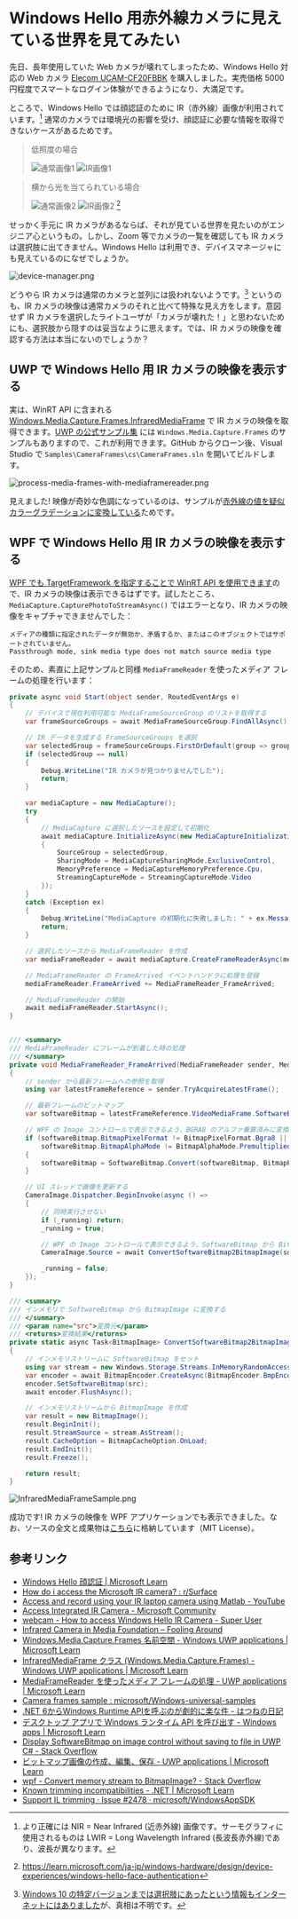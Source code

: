 # Windows Hello 用赤外線カメラに見えている世界を見てみたい

先日、長年使用していた Web カメラが壊れてしまったため、Windows Hello 対応の Web カメラ [Elecom UCAM-CF20FBBK](https://www.elecom.co.jp/products/UCAM-CF20FBBK.html) を購入しました。実売価格 5000 円程度でスマートなログイン体験ができるようになり、大満足です。

ところで、Windows Hello では顔認証のために IR（赤外線）画像が利用されています。[^1] 通常のカメラでは環境光の影響を受け、顔認証に必要な情報を取得できないケースがあるためです。

[^1]: より正確には NIR = Near Infrared (近赤外線) 画像です。サーモグラフィに使用されるものは LWIR = Long Wavelength Infrared (長波長赤外線)であり、波長が異なります。

> 低照度の場合
>
> ![通常画像1](https://learn.microsoft.com/en-us/windows-hardware/design/images/hello1.png) ![IR画像1](https://learn.microsoft.com/en-us/windows-hardware/design/images/hello2.png)

> 横から光を当てられている場合
>
> ![通常画像2](https://learn.microsoft.com/en-us/windows-hardware/design/images/hello3.png) ![IR画像2](https://learn.microsoft.com/en-us/windows-hardware/design/images/hello4.png) [^2]

[^2]: <https://learn.microsoft.com/ja-jp/windows-hardware/design/device-experiences/windows-hello-face-authentication>

せっかく手元に IR カメラがあるならば、それが見ている世界を見たいのがエンジニア心というもの。しかし、Zoom 等でカメラの一覧を確認しても IR カメラは選択肢に出てきません。Windows Hello は利用でき、デバイスマネージャにも見えているのになぜでしょうか。

![device-manager.png](https://qiita-image-store.s3.ap-northeast-1.amazonaws.com/0/463374/2f8e0c17-ebc4-f163-98dd-297bdc3d4866.png)

どうやら IR カメラは通常のカメラと並列には扱われないようです。[^3] というのも、IR カメラの映像は通常カメラのそれと比べて特殊な見え方をします。意図せず IR カメラを選択したライトユーザが「カメラが壊れた！」と思わないためにも、選択肢から隠すのは妥当なように思えます。では、IR カメラの映像を確認する方法は本当にないのでしょうか？

[^3]: [Windows 10 の特定バージョンまでは選択肢にあったという情報もインターネットにはありました](https://www.reddit.com/r/Surface/comments/ryip6o/comment/hrqesyo/)が、真相は不明です。

## UWP で Windows Hello 用 IR カメラの映像を表示する

実は、WinRT API に含まれる [Windows.Media.Capture.Frames.InfraredMediaFrame](https://learn.microsoft.com/ja-jp/uwp/api/windows.media.capture.frames.infraredmediaframe?view=winrt-22621) で IR カメラの映像を取得できます。[UWP の公式サンプル集](https://github.com/microsoft/Windows-universal-samples/) には `Windows.Media.Capture.Frames` のサンプルもありますので、これが利用できます。GitHub からクローン後、Visual Studio で `Samples\CameraFrames\cs\CameraFrames.sln` を開いてビルドします。

![process-media-frames-with-mediaframereader.png](https://qiita-image-store.s3.ap-northeast-1.amazonaws.com/0/463374/cc0ca8d5-8d00-3e2e-58f1-9e006cd00bb9.png)

見えました! 映像が奇妙な色調になっているのは、サンプルが[赤外線の値を疑似カラーグラデーションに変換している](https://learn.microsoft.com/ja-JP/windows/uwp/audio-video-camera/process-media-frames-with-mediaframereader#the-framerenderer-helper-class)ためです。

## WPF で Windows Hello 用 IR カメラの映像を表示する

[WPF でも TargetFramework を指定することで WinRT API を使用できます](https://learn.microsoft.com/ja-jp/windows/apps/desktop/modernize/desktop-to-uwp-enhance)ので、IR カメラの映像は表示できるはずです。試したところ、`MediaCapture.CapturePhotoToStreamAsync()` ではエラーとなり、IR カメラの映像をキャプチャできませんでした：

```log
メディアの種類に指定されたデータが無効か、矛盾するか、またはこのオブジェクトではサポートされていません。
Passthrough mode, sink media type does not match source media type
```

そのため、素直に上記サンプルと同様 `MediaFrameReader` を使ったメディア フレームの処理を行います：

```csharp
private async void Start(object sender, RoutedEventArgs e)
{
    // デバイスで現在利用可能な MediaFrameSourceGroup のリストを取得する
    var frameSourceGroups = await MediaFrameSourceGroup.FindAllAsync();

    // IR データを生成する FrameSourceGroups を選択
    var selectedGroup = frameSourceGroups.FirstOrDefault(group => group.SourceInfos.Any(info => info.SourceKind == MediaFrameSourceKind.Infrared));
    if (selectedGroup == null)
    {
        Debug.WriteLine("IR カメラが見つかりませんでした");
        return;
    }

    var mediaCapture = new MediaCapture();
    try
    {
        // MediaCapture に選択したソースを設定して初期化
        await mediaCapture.InitializeAsync(new MediaCaptureInitializationSettings()
        {
            SourceGroup = selectedGroup,
            SharingMode = MediaCaptureSharingMode.ExclusiveControl,
            MemoryPreference = MediaCaptureMemoryPreference.Cpu,
            StreamingCaptureMode = StreamingCaptureMode.Video
        });
    }
    catch (Exception ex)
    {
        Debug.WriteLine("MediaCapture の初期化に失敗しました: " + ex.Message);
        return;
    }

    // 選択したソースから MediaFrameReader を作成
    var mediaFrameReader = await mediaCapture.CreateFrameReaderAsync(mediaCapture.FrameSources[selectedGroup.SourceInfos[0].Id]);

    // MediaFrameReader の FrameArrived イベントハンドラに処理を登録
    mediaFrameReader.FrameArrived += MediaFrameReader_FrameArrived;

    // MediaFrameReader の開始
    await mediaFrameReader.StartAsync();
}


/// <summary>
/// MediaFrameReader にフレームが到着した時の処理
/// </summary>
private void MediaFrameReader_FrameArrived(MediaFrameReader sender, MediaFrameArrivedEventArgs args)
{
    // sender から最新フレームへの参照を取得
    using var latestFrameReference = sender.TryAcquireLatestFrame();

    // 最新フレームのビットマップ
    var softwareBitmap = latestFrameReference.VideoMediaFrame.SoftwareBitmap;

    // WPF の Image コントロールで表示できるよう、BGRA8 のアルファ乗算済みに変換する
    if (softwareBitmap.BitmapPixelFormat != BitmapPixelFormat.Bgra8 ||
        softwareBitmap.BitmapAlphaMode != BitmapAlphaMode.Premultiplied)
    {
        softwareBitmap = SoftwareBitmap.Convert(softwareBitmap, BitmapPixelFormat.Bgra8, BitmapAlphaMode.Premultiplied);
    }

    // UI スレッドで画像を更新する
    CameraImage.Dispatcher.BeginInvoke(async () =>
    {
        // 同時実行させない
        if (_running) return;
        _running = true;

        // WPF の Image コントロールで表示できるよう、SoftwareBitmap から BitmapImage に変換する
        CameraImage.Source = await ConvertSoftwareBitmap2BitmapImage(softwareBitmap);

        _running = false;
    });
}

/// <summary>
/// インメモリで SoftwareBitmap から BitmapImage に変換する
/// </summary>
/// <param name="src">変換元</param>
/// <returns>変換結果</returns>
private static async Task<BitmapImage> ConvertSoftwareBitmap2BitmapImage(SoftwareBitmap src)
{
    // インメモリストリームに SoftwareBitmap をセット
    using var stream = new Windows.Storage.Streams.InMemoryRandomAccessStream();
    var encoder = await BitmapEncoder.CreateAsync(BitmapEncoder.BmpEncoderId, stream);
    encoder.SetSoftwareBitmap(src);
    await encoder.FlushAsync();

    // インメモリストリームから BitmapImage を作成
    var result = new BitmapImage();
    result.BeginInit();
    result.StreamSource = stream.AsStream();
    result.CacheOption = BitmapCacheOption.OnLoad;
    result.EndInit();
    result.Freeze();

    return result;
}
```

![InfraredMediaFrameSample.png](https://qiita-image-store.s3.ap-northeast-1.amazonaws.com/0/463374/efb54c45-6251-101e-5105-cedc4fb5dac0.png)

成功です! IR カメラの映像を WPF アプリケーションでも表示できました。なお、ソースの全文と成果物は[こちら](https://github.com/yokra9/InfraredMediaFrameSample)に格納しています（MIT License）。

## 参考リンク

* [Windows Hello 顔認証 | Microsoft Learn](https://learn.microsoft.com/ja-jp/windows-hardware/design/device-experiences/windows-hello-face-authentication)
* [How do i access the Microsoft IR camera? : r/Surface](https://www.reddit.com/r/Surface/comments/ryip6o/how_do_i_access_the_microsoft_ir_camera/)
* [Access and record using your IR laptop camera using Matlab - YouTube](https://www.youtube.com/watch?v=YJjS9lhZi6g)
* [Access Integrated IR Camera - Microsoft Community](https://answers.microsoft.com/en-us/windows/forum/all/access-integrated-ir-camera/702c7d11-ef7f-4701-b79b-a237dbe4ac90)
* [webcam - How to access Windows Hello IR Camera - Super User](https://superuser.com/questions/1713968/how-to-access-windows-hello-ir-camera)
* [Infrared Camera in Media Foundation – Fooling Around](https://alax.info/blog/1911)
* [Windows.Media.Capture.Frames 名前空間 - Windows UWP applications | Microsoft Learn](https://learn.microsoft.com/ja-jp/uwp/api/windows.media.capture.frames?view=winrt-22621)
* [InfraredMediaFrame クラス (Windows.Media.Capture.Frames) - Windows UWP applications | Microsoft Learn](https://learn.microsoft.com/ja-jp/uwp/api/windows.media.capture.frames.infraredmediaframe?view=winrt-22621)
* [MediaFrameReader を使ったメディア フレームの処理 - UWP applications | Microsoft Learn](https://learn.microsoft.com/ja-jp/windows/uwp/audio-video-camera/process-media-frames-with-mediaframereader)
* [Camera frames sample : microsoft/Windows-universal-samples](https://github.com/microsoft/Windows-universal-samples/tree/main/Samples/CameraFrames)
* [.NET 6からWindows Runtime APIを呼ぶのが劇的に楽な件 - はつねの日記](https://hatsune.hatenablog.jp/entry/2022/01/25/193922)
* [デスクトップ アプリで Windows ランタイム API を呼び出す - Windows apps | Microsoft Learn](https://learn.microsoft.com/ja-jp/windows/apps/desktop/modernize/desktop-to-uwp-enhance)
* [Display SoftwareBitmap on image control without saving to file in UWP C# - Stack Overflow](https://stackoverflow.com/questions/48156631/display-softwarebitmap-on-image-control-without-saving-to-file-in-uwp-c-sharp)
* [ビットマップ画像の作成、編集、保存 - UWP applications | Microsoft Learn](https://learn.microsoft.com/ja-jp/windows/uwp/audio-video-camera/imaging)
* [wpf - Convert memory stream to BitmapImage? - Stack Overflow](https://stackoverflow.com/questions/5346727/convert-memory-stream-to-bitmapimage)
* [Known trimming incompatibilities - .NET | Microsoft Learn](https://learn.microsoft.com/en-us/dotnet/core/deploying/trimming/incompatibilities)
* [Support IL trimming · Issue #2478 · microsoft/WindowsAppSDK](https://github.com/microsoft/WindowsAppSDK/issues/2478)
